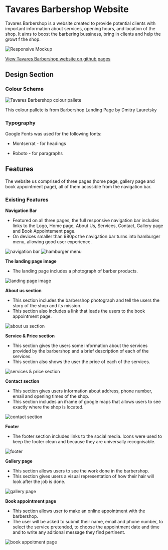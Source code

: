 # Tavares Barbershop Website 

Tavares Barbershop is a website created to provide potential clients with important information about services, opening hours, and location of the shop. It aims to boost the barbering bussiness, bring in clients and help the growt f the shop.

![Responsive Mockup](/assets/images/project-image.jpeg)

[View Tavares Barbershop website on github pages](https://jmanager25.github.io/tavares-barbershop/)

## Design Section

### Colour Scheme

![Tavares Barbershop colour pallete](/assets/images/color-pallet.jpeg)

This colour pallete is from Barbershop Landing Page
by Dmitry Lauretsky 

### Typography

Google Fonts was used for the following fonts:

* Montserrat - for headings

* Roboto - for paragraphs

## Features

The website us comprised of three pages (home page, gallery page and book appointment page), all of them accssible from the navigation bar.

### Existing Features 

__Navigation Bar__

  - Featured on all three pages, the full responsive navigation bar includes links to the Logo, Home page, About Us, Services, Contact, Gallery page and Book Appointement page.
  - On devices smaller than 980px the navigation bar turns into hamburger menu, allowing good user experience.

![navigation bar](/assets/images/navigationbar.jpeg)
![hamburger menu](/assets/images/hamburger-menu.jpeg)

__The landing page image__
 
  - The landing page includes a photograph of barber products.

 ![landing page image](/assets/images/landing-page-image.jpeg)

__About us section__

  - This section includes the barbershop photograph and tell the users the story of the shop and its mission.
  - This section also includes a link that leads the users to the book appointment page.

  ![about us section](/assets/images/About-us.jpeg)

__Service & Price section__  

   - This section gives the users some information about the services provided by the barbershop and a brief description of each of the services.
   - This section also shows the user the price of each of the services.

   ![services & price section](/assets/images/service-section.jpeg)

__Contact section__

   - This section gives users information about address, phone number, email and opening times of the shop.
   - This section includes an iframe of google maps that allows users to see exactly where the shop is located.

   ![contact section](/assets/images/contact.jpeg)

__Footer__

   - The footer section includes links to the social media. Icons were used to keep the footer clean and because they are universally recognisable.

   ![footer](/assets/images/footer.jpeg)

__Gallery page__

   - This section allows users to see the work done in the barbershop.
   - This section gives users a visual representation of how their hair will look after the job is done.

   ![gallery page](/assets/images/gallery.jpeg)

__Book appointment page__

   - This section allows user to make an online appointment with the barbershop.
   - The user will be asked to submit their name, email and phone number, to select the service pretended, to choose the appointment date and time and to write any aditional message they find pertinent. 

   ![book appoitment page](/assets/images/form.jpeg)



